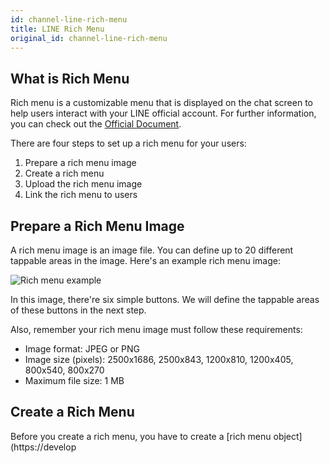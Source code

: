 ```yaml
---
id: channel-line-rich-menu
title: LINE Rich Menu
original_id: channel-line-rich-menu
---
```


## What is Rich Menu

Rich menu is a customizable menu that is displayed on the chat screen to help users interact with your LINE official account. For further information, you can check out the [Official Document](https://developers.line.biz/en/docs/messaging-api/using-rich-menus).

There are four steps to set up a rich menu for your users:

1. Prepare a rich menu image
2. Create a rich menu
3. Upload the rich menu image
4. Link the rich menu to users

## Prepare a Rich Menu Image

A rich menu image is an image file. You can define up to 20 different tappable areas in the image. Here's an example rich menu image:

![Rich menu example](https://i.imgur.com/SVQcKTE.jpg)

In this image, there're six simple buttons. We will define the tappable areas of these buttons in the next step.

Also, remember your rich menu image must follow these requirements:

- Image format: JPEG or PNG
- Image size (pixels): 2500x1686, 2500x843, 1200x810, 1200x405, 800x540, 800x270
- Maximum file size: 1 MB

## Create a Rich Menu

Before you create a rich menu, you have to create a [rich menu object](https://develop
